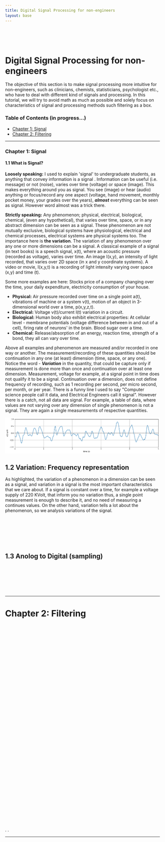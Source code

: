 ```yaml
---
title: Digital Signal Processing for non-engineers
layout: base
---
```

<!--<script src='https://cdnjs.cloudflare.com/ajax/libs/mathjax/2.7.4/MathJax.js?config=default'></script> -->
<div class="divider-10"></div>
<br><br><br>

# Digital Signal Processing for non-engineers

The objective of this section is to make signal processing more intuitive for non-engineers, such as clinicians, chemists, statisticians, psychologist etc., who have to deal with different kind of signals and processing. In this tutorial, we will try to avoid math as much as possible and solely focus on characteristics of signal and processing methods such filtering as a box.


### Table of Contents (in progress...)
* [Chapter 1: Signal](#chapter-1)
* [Chapter 2: Filtering](#chapter-2)

<hr>

### Chapter 1: Signal

#### 1.1 What is Signal?
**Loosely speaking:** I used to explain 'signal' to undergraduate students, as anything that convey information is a signal . Information can be useful (i.e. message) or not (noise), varies over time (voltage) or space (image). This makes everything around you as signal. You see (image) or hear (audio) anything or focus/record any one aspect (voltage, hand movement, monthly pocket money, your grades over the years), ***almost*** everything can be seen as signal. However word almost was a trick there.

**Strictly speaking:** Any phenomenon; physical, electrical, biological, chemical, (even any hypothetical), that varies over time, space, or in any abstract dimension can be seen as a signal. These phenomenon are not mutually exclusive, biological systems have physiological, electrical and chemical processes, electrical systems are physical systems too. The importance here is **the variation**. The variation of any phenomenon over any one or more dimensions can be a signal. A classical example of a signal (in text books) is a speech signal, x(t), where an acoustic pressure (recorded as voltage), varies over time. An image I(x,y), an intensity of light recorded, that varies over 2D space (in x and y coordinate systems). A video or movie, I(x,y,t) is a recording of light intensity varying over space (x,y) and time (t).

Some more examples are here: Stocks price of a company changing over the time, your daily expenditure, electricity consumption of your house.
* **Physical:** Air pressure recorded over time on a single point a(t), vibrations of machine or a system v(t), motion of an object in 3-dimensional world over a time, p(x,y,z,t).
* **Electrical:** Voltage v(t)/current I(t) variation in a circuit.
* **Biological:** Human body also exhibit electrical properties: At cellular level - membrane potentials (voltage difference between in and out of a cell), firing rate of neurons' in the brain. Blood sugar over a time.
* **Chemical:** Release/absorption of an energy, reaction time, strength of a bond, they all can vary over time.


Above all examples and phenomenon are measured and/or recorded in one way or another. The measurement/recording of these quantities should be continuation in any one (at least) dimension (time, space, or any one). Notice the word - ***Variation*** in the quantity, that could be capture only if measurement is done more than once and continuation over at least one dimension. Measurement, voltage for example, at a signal point in time does not qualify it to be a signal. Continuation over a dimension, does not define frequency of recording, such as 1 recording per second, per micro second, per month, or per year. There is a funny line I used to say "Computer science people call it data, and Electrical Engineers call it signal". However there is a catch, not all data are signal. For example, a table of data, where values are not varying over any dimension of single phenomenon is not a signal. They are again a single measurements of respective quantities.

![signal](images/signal_1.png "Extracellular Potential")


## 1.2 Variation: Frequency representation
As highlighted, the variation of a phenomenon in a dimension can be seen as a signal, and variation in a signal is the most important characteristics that we care about. If a signal is constant over a time, for example a voltage supply of 220 KVolt, that inform you no variation thus, a single point measurement is enough to describe it, and no need of measuring a continues values.
On the other hand, variation tells a lot about the phenomenon, so we analysis variations of the signal.



<br><br><br><br><br>
## 1.3 Anolog to Digital (sampling)

<br><br><br><br><br>
<hr>

# Chapter 2: Filtering




<br><br><br><br><br>
<br><br><br><br><br><br><br><br><br><br><br>
<br><br><br><br><br><br><br><br><br><br><br><br><br><br><br><br><br><br><br><br><br><br>



























.
.
<hr>

